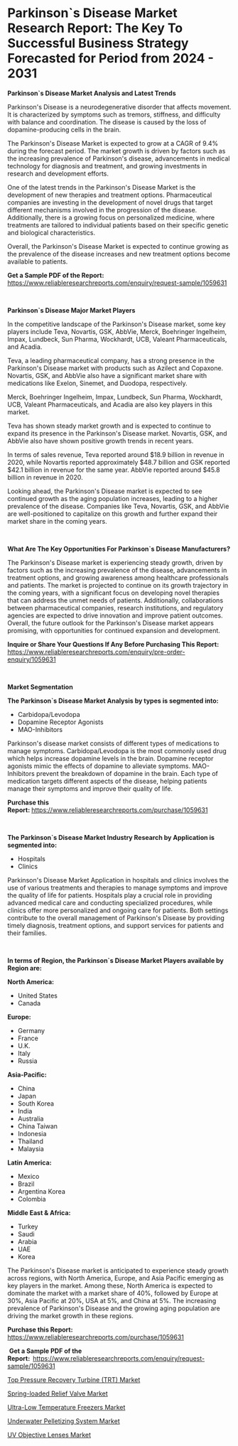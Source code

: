 <p><h1>Parkinson`s Disease Market Research Report: The Key To Successful Business Strategy Forecasted for Period from 2024 - 2031</h1></p><p><strong>Parkinson`s Disease Market Analysis and Latest Trends</strong></p>
<p><p>Parkinson's Disease is a neurodegenerative disorder that affects movement. It is characterized by symptoms such as tremors, stiffness, and difficulty with balance and coordination. The disease is caused by the loss of dopamine-producing cells in the brain.</p><p>The Parkinson's Disease Market is expected to grow at a CAGR of 9.4% during the forecast period. The market growth is driven by factors such as the increasing prevalence of Parkinson's disease, advancements in medical technology for diagnosis and treatment, and growing investments in research and development efforts.</p><p>One of the latest trends in the Parkinson's Disease Market is the development of new therapies and treatment options. Pharmaceutical companies are investing in the development of novel drugs that target different mechanisms involved in the progression of the disease. Additionally, there is a growing focus on personalized medicine, where treatments are tailored to individual patients based on their specific genetic and biological characteristics.</p><p>Overall, the Parkinson's Disease Market is expected to continue growing as the prevalence of the disease increases and new treatment options become available to patients.</p></p>
<p><strong>Get a Sample PDF of the Report:&nbsp;</strong> <a href="https://www.reliableresearchreports.com/enquiry/request-sample/1059631">https://www.reliableresearchreports.com/enquiry/request-sample/1059631</a></p>
<p>&nbsp;</p>
<p><strong>Parkinson`s Disease Major Market Players</strong></p>
<p><p>In the competitive landscape of the Parkinson's Disease market, some key players include Teva, Novartis, GSK, AbbVie, Merck, Boehringer Ingelheim, Impax, Lundbeck, Sun Pharma, Wockhardt, UCB, Valeant Pharmaceuticals, and Acadia. </p><p>Teva, a leading pharmaceutical company, has a strong presence in the Parkinson's Disease market with products such as Azilect and Copaxone. Novartis, GSK, and AbbVie also have a significant market share with medications like Exelon, Sinemet, and Duodopa, respectively. </p><p>Merck, Boehringer Ingelheim, Impax, Lundbeck, Sun Pharma, Wockhardt, UCB, Valeant Pharmaceuticals, and Acadia are also key players in this market. </p><p>Teva has shown steady market growth and is expected to continue to expand its presence in the Parkinson's Disease market. Novartis, GSK, and AbbVie also have shown positive growth trends in recent years. </p><p>In terms of sales revenue, Teva reported around $18.9 billion in revenue in 2020, while Novartis reported approximately $48.7 billion and GSK reported $42.1 billion in revenue for the same year. AbbVie reported around $45.8 billion in revenue in 2020. </p><p>Looking ahead, the Parkinson's Disease market is expected to see continued growth as the aging population increases, leading to a higher prevalence of the disease. Companies like Teva, Novartis, GSK, and AbbVie are well-positioned to capitalize on this growth and further expand their market share in the coming years.</p></p>
<p>&nbsp;</p>
<p><strong>What Are The Key Opportunities For Parkinson`s Disease Manufacturers?</strong></p>
<p><p>The Parkinson's Disease market is experiencing steady growth, driven by factors such as the increasing prevalence of the disease, advancements in treatment options, and growing awareness among healthcare professionals and patients. The market is projected to continue on its growth trajectory in the coming years, with a significant focus on developing novel therapies that can address the unmet needs of patients. Additionally, collaborations between pharmaceutical companies, research institutions, and regulatory agencies are expected to drive innovation and improve patient outcomes. Overall, the future outlook for the Parkinson's Disease market appears promising, with opportunities for continued expansion and development.</p></p>
<p><strong>Inquire or Share Your Questions If Any Before Purchasing This Report:</strong> <a href="https://www.reliableresearchreports.com/enquiry/pre-order-enquiry/1059631">https://www.reliableresearchreports.com/enquiry/pre-order-enquiry/1059631</a></p>
<p>&nbsp;</p>
<p><strong>Market Segmentation</strong></p>
<p><strong>The Parkinson`s Disease Market Analysis by types is segmented into:</strong></p>
<p><ul><li>Carbidopa/Levodopa</li><li>Dopamine Receptor Agonists</li><li>MAO-Inhibitors</li></ul></p>
<p><p>Parkinson's disease market consists of different types of medications to manage symptoms. Carbidopa/Levodopa is the most commonly used drug which helps increase dopamine levels in the brain. Dopamine receptor agonists mimic the effects of dopamine to alleviate symptoms. MAO-Inhibitors prevent the breakdown of dopamine in the brain. Each type of medication targets different aspects of the disease, helping patients manage their symptoms and improve their quality of life.</p></p>
<p><strong>Purchase this Report:&nbsp;</strong><a href="https://www.reliableresearchreports.com/purchase/1059631">https://www.reliableresearchreports.com/purchase/1059631</a></p>
<p>&nbsp;</p>
<p><strong>The Parkinson`s Disease Market Industry Research by Application is segmented into:</strong></p>
<p><ul><li>Hospitals</li><li>Clinics</li></ul></p>
<p><p>Parkinson's Disease Market Application in hospitals and clinics involves the use of various treatments and therapies to manage symptoms and improve the quality of life for patients. Hospitals play a crucial role in providing advanced medical care and conducting specialized procedures, while clinics offer more personalized and ongoing care for patients. Both settings contribute to the overall management of Parkinson's Disease by providing timely diagnosis, treatment options, and support services for patients and their families.</p></p>
<p>&nbsp;</p>
<p><strong>In terms of Region, the Parkinson`s Disease Market Players available by Region are:</strong></p>
<p>
    <p> <strong> North America: </strong>
        <ul>
            <li>United States</li>
            <li>Canada</li>
        </ul>
        </p> 
    <p> <strong> Europe: </strong>
        <ul>
            <li>Germany</li>
            <li>France</li>
            <li>U.K.</li>
            <li>Italy</li>
            <li>Russia</li>
        </ul>
        </p> 
    <p> <strong> Asia-Pacific: </strong>
        <ul>
            <li>China</li>
            <li>Japan</li>
            <li>South Korea</li>
            <li>India</li>
            <li>Australia</li>
            <li>China Taiwan</li>
            <li>Indonesia</li>
            <li>Thailand</li>
            <li>Malaysia</li>
        </ul>
        </p> 
    <p> <strong> Latin America: </strong>
        <ul>
            <li>Mexico</li>
            <li>Brazil</li>
            <li>Argentina Korea</li>
            <li>Colombia</li>
        </ul>
        </p> 
    <p> <strong> Middle East & Africa: </strong>
        <ul>
            <li>Turkey</li>
            <li>Saudi</li>
            <li>Arabia</li>
            <li>UAE</li>
            <li>Korea</li>
        </ul>
    </p>
    </p>
<p><p>The Parkinson's Disease market is anticipated to experience steady growth across regions, with North America, Europe, and Asia Pacific emerging as key players in the market. Among these, North America is expected to dominate the market with a market share of 40%, followed by Europe at 30%, Asia Pacific at 20%, USA at 5%, and China at 5%. The increasing prevalence of Parkinson's Disease and the growing aging population are driving the market growth in these regions.</p></p>
<p><strong>Purchase this Report: </strong><a href="https://www.reliableresearchreports.com/purchase/1059631">https://www.reliableresearchreports.com/purchase/1059631</a></p>
<p>&nbsp;<strong>Get a Sample PDF of the Report:&nbsp;&nbsp;</strong><a href="https://www.reliableresearchreports.com/enquiry/request-sample/1059631">https://www.reliableresearchreports.com/enquiry/request-sample/1059631</a></p>
<p><strong></strong></p>
<p><p><a href="https://medium.com/@besaosmani1903/top-pressure-recovery-turbine-trt-market-analysis-and-sze-forecasted-for-period-from-2024-to-2031-c7b35f872d1d">Top Pressure Recovery Turbine (TRT) Market</a></p><p><a href="https://medium.com/@besaosmani1903/spring-loaded-relief-valve-market-comprehensive-assessment-by-type-application-and-geography-ead9790fdcc3">Spring-loaded Relief Valve Market</a></p><p><a href="https://medium.com/@besaosmani1903/ultra-low-temperature-freezers-market-exploring-market-share-market-trends-and-future-growth-9d08d23d17e7">Ultra-Low Temperature Freezers Market</a></p><p><a href="https://medium.com/@besaosmani1903/underwater-pelletizing-system-market-trends-forecast-and-competitive-analysis-to-2031-1725ed31b437">Underwater Pelletizing System Market</a></p><p><a href="https://medium.com/@besaosmani1903/uv-objective-lenses-market-size-and-market-trends-complete-industry-overview-2024-to-2031-51cab66583d1">UV Objective Lenses Market</a></p></p>